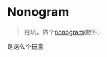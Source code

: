 # Nonogram

> 挖坑，做个[nonogram](https://en.wikipedia.org/wiki/Nonogram)(数织)

是这么个[玩意](https://cn.puzzle-nonograms.com/)